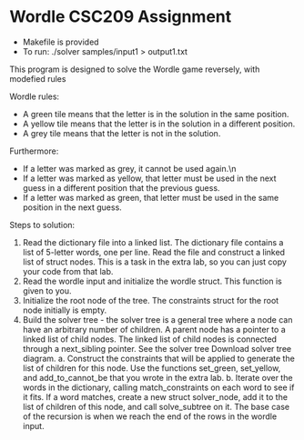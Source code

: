 # Wordle CSC209 Assignment

- Makefile is provided
- To run: ./solver samples/input1 > output1.txt


This program is designed to solve the Wordle game reversely, with modefied rules

Wordle rules:

  - A green tile means that the letter is in the solution in the same position.
  - A yellow tile means that the letter is in the solution in a different position.  
  - A grey tile means that the letter is not in the solution.
  
Furthermore:
  - If a letter was marked as grey, it cannot be used again.\n
  - If a letter was marked as yellow, that letter must be used in the next guess in a different position that the previous guess.
  - If a letter was marked as green, that letter must be used in the same position in the next guess.
  
Steps to solution:
  1. Read the dictionary file into a linked list. The dictionary file contains a list of 5-letter words, one per line.  Read the file and construct a linked list of struct nodes.  This is a task in the extra lab, so you can just copy your code from that lab.
  2. Read the wordle input and initialize the wordle struct. This function is given to you.
  3. Initialize the root node of the tree.  The constraints struct for the root node initially is empty.
  4. Build the solver tree - the solver tree is a general tree where a node can have an arbitrary number of children.  A parent node has a pointer to a linked list of child nodes.  The linked list of child nodes is connected through a next_sibling pointer.  See the solver tree   Download solver tree diagram.
    a. Construct the constraints that will be applied to generate the list of children for this node.  Use the functions set_green, set_yellow, and add_to_cannot_be that you wrote in the extra lab.
    b. Iterate over the words in the dictionary, calling match_constraints on each word to see if it fits.  If a word matches,  create a new struct solver_node, add it to the list of children of this node, and call solve_subtree on it.  The base case of the recursion is when we reach the end of the rows in the wordle input.
  
  

